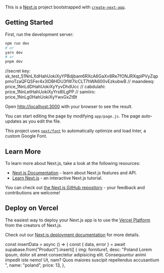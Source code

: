 This is a [Next.js](https://nextjs.org/) project bootstrapped with [`create-next-app`](https://github.com/vercel/next.js/tree/canary/packages/create-next-app).

## Getting Started

First, run the development server:

```bash
npm run dev
# or
yarn dev
# or
pnpm dev
```
//secret key: sk_test_51NnLXdHahUokiXyYPBdjbam6RXcA6GaXv8Re7fONJRXqplPVyZqppmoTzaQFQSFer4x3lDBHDU3fW7lcCLT7hWA600vEzkubwB
// maandeeq: price_1NnLdDHahUokiXyYyvDhdUcc
// cabdulahi: price_1NnLetHahUokiXyYrs8ILgPP
// samiiro: price_1NnLg0HahUokiXyYwxGxZtBt

Open [http://localhost:3000](http://localhost:3000) with your browser to see the result.

You can start editing the page by modifying `app/page.js`. The page auto-updates as you edit the file.

This project uses [`next/font`](https://nextjs.org/docs/basic-features/font-optimization) to automatically optimize and load Inter, a custom Google Font.

## Learn More

To learn more about Next.js, take a look at the following resources:

- [Next.js Documentation](https://nextjs.org/docs) - learn about Next.js features and API.
- [Learn Next.js](https://nextjs.org/learn) - an interactive Next.js tutorial.

You can check out [the Next.js GitHub repository](https://github.com/vercel/next.js/) - your feedback and contributions are welcome!

## Deploy on Vercel

The easiest way to deploy your Next.js app is to use the [Vercel Platform](https://vercel.com/new?utm_medium=default-template&filter=next.js&utm_source=create-next-app&utm_campaign=create-next-app-readme) from the creators of Next.js.

Check out our [Next.js deployment documentation](https://nextjs.org/docs/deployment) for more details.

const insertData = async () => {
    const { data, error } = await supabase.from("Product").insert([
      {
        img: forniture1,
        desc: "Poland Lorem ipsum, dolor sit amet consectetur adipisicing elit. Consequuntur animi impedit iste nemo! Ut, nam? Quos maiores suscipit repellendus accusantium ",
        name: "poland",
        price: 13,
      },
     